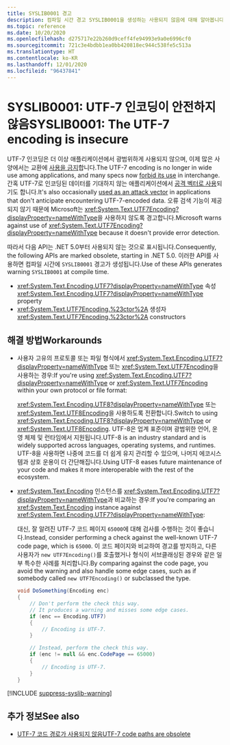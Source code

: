 ```yaml
---
title: SYSLIB0001 경고
description: 컴파일 시간 경고 SYSLIB0001을 생성하는 사용되지 않음에 대해 알아봅니다.
ms.topic: reference
ms.date: 10/20/2020
ms.openlocfilehash: d275717e22b260d9ceff4fe94993e9a0e6996cf0
ms.sourcegitcommit: 721c3e4bdbb1ea0bb420818ec944c538fe5c513a
ms.translationtype: HT
ms.contentlocale: ko-KR
ms.lasthandoff: 12/01/2020
ms.locfileid: "96437841"
---
```

# <a name="syslib0001-the-utf-7-encoding-is-insecure"></a><span data-ttu-id="6c4df-103">SYSLIB0001: UTF-7 인코딩이 안전하지 않음</span><span class="sxs-lookup"><span data-stu-id="6c4df-103">SYSLIB0001: The UTF-7 encoding is insecure</span></span>

<span data-ttu-id="6c4df-104">UTF-7 인코딩은 더 이상 애플리케이션에서 광범위하게 사용되지 않으며, 이제 많은 사양에서는 교환에 [사용을 금지](https://security.stackexchange.com/a/68609/3573)합니다.</span><span class="sxs-lookup"><span data-stu-id="6c4df-104">The UTF-7 encoding is no longer in wide use among applications, and many specs now [forbid its use](https://security.stackexchange.com/a/68609/3573) in interchange.</span></span> <span data-ttu-id="6c4df-105">간혹 UTF-7로 인코딩된 데이터를 기대하지 않는 애플리케이션에서 [공격 벡터로 사용](https://cve.mitre.org/cgi-bin/cvekey.cgi?keyword=utf-7)되기도 합니다.</span><span class="sxs-lookup"><span data-stu-id="6c4df-105">It's also occasionally [used as an attack vector](https://cve.mitre.org/cgi-bin/cvekey.cgi?keyword=utf-7) in applications that don't anticipate encountering UTF-7-encoded data.</span></span> <span data-ttu-id="6c4df-106">오류 검색 기능이 제공되지 않기 때문에 Microsoft는 <xref:System.Text.UTF7Encoding?displayProperty=nameWithType>을 사용하지 않도록 경고합니다.</span><span class="sxs-lookup"><span data-stu-id="6c4df-106">Microsoft warns against use of <xref:System.Text.UTF7Encoding?displayProperty=nameWithType> because it doesn't provide error detection.</span></span>

<span data-ttu-id="6c4df-107">따라서 다음 API는 .NET 5.0부터 사용되지 않는 것으로 표시됩니다.</span><span class="sxs-lookup"><span data-stu-id="6c4df-107">Consequently, the following APIs are marked obsolete, starting in .NET 5.0.</span></span> <span data-ttu-id="6c4df-108">이러한 API를 사용하면 컴파일 시간에 `SYSLIB0001` 경고가 생성됩니다.</span><span class="sxs-lookup"><span data-stu-id="6c4df-108">Use of these APIs generates warning `SYSLIB0001` at compile time.</span></span>

- <span data-ttu-id="6c4df-109"><xref:System.Text.Encoding.UTF7?displayProperty=nameWithType> 속성</span><span class="sxs-lookup"><span data-stu-id="6c4df-109"><xref:System.Text.Encoding.UTF7?displayProperty=nameWithType> property</span></span>
- <span data-ttu-id="6c4df-110"><xref:System.Text.UTF7Encoding.%23ctor%2A> 생성자</span><span class="sxs-lookup"><span data-stu-id="6c4df-110"><xref:System.Text.UTF7Encoding.%23ctor%2A> constructors</span></span>

## <a name="workarounds"></a><span data-ttu-id="6c4df-111">해결 방법</span><span class="sxs-lookup"><span data-stu-id="6c4df-111">Workarounds</span></span>

- <span data-ttu-id="6c4df-112">사용자 고유의 프로토콜 또는 파일 형식에서 <xref:System.Text.Encoding.UTF7?displayProperty=nameWithType> 또는 <xref:System.Text.UTF7Encoding>을 사용하는 경우:</span><span class="sxs-lookup"><span data-stu-id="6c4df-112">If you're using <xref:System.Text.Encoding.UTF7?displayProperty=nameWithType> or <xref:System.Text.UTF7Encoding> within your own protocol or file format:</span></span>

  <span data-ttu-id="6c4df-113"><xref:System.Text.Encoding.UTF8?displayProperty=nameWithType> 또는 <xref:System.Text.UTF8Encoding>을 사용하도록 전환합니다.</span><span class="sxs-lookup"><span data-stu-id="6c4df-113">Switch to using <xref:System.Text.Encoding.UTF8?displayProperty=nameWithType> or <xref:System.Text.UTF8Encoding>.</span></span> <span data-ttu-id="6c4df-114">UTF-8은 업계 표준이며 광범위한 언어, 운영 체제 및 런타임에서 지원됩니다.</span><span class="sxs-lookup"><span data-stu-id="6c4df-114">UTF-8 is an industry standard and is widely supported across languages, operating systems, and runtimes.</span></span> <span data-ttu-id="6c4df-115">UTF-8을 사용하면 나중에 코드를 더 쉽게 유지 관리할 수 있으며, 나머지 에코시스템과 상호 운용이 더 간단해집니다.</span><span class="sxs-lookup"><span data-stu-id="6c4df-115">Using UTF-8 eases future maintenance of your code and makes it more interoperable with the rest of the ecosystem.</span></span>

- <span data-ttu-id="6c4df-116"><xref:System.Text.Encoding> 인스턴스를 <xref:System.Text.Encoding.UTF7?displayProperty=nameWithType>과 비교하는 경우:</span><span class="sxs-lookup"><span data-stu-id="6c4df-116">If you're comparing an <xref:System.Text.Encoding> instance against <xref:System.Text.Encoding.UTF7?displayProperty=nameWithType>:</span></span>

  <span data-ttu-id="6c4df-117">대신, 잘 알려진 UTF-7 코드 페이지 `65000`에 대해 검사를 수행하는 것이 좋습니다.</span><span class="sxs-lookup"><span data-stu-id="6c4df-117">Instead, consider performing a check against the well-known UTF-7 code page, which is `65000`.</span></span> <span data-ttu-id="6c4df-118">이 코드 페이지와 비교하여 경고를 방지하고, 다른 사용자가 `new UTF7Encoding()`를 호출했거나 형식이 서브클래싱된 경우와 같은 일부 특수한 사례를 처리합니다.</span><span class="sxs-lookup"><span data-stu-id="6c4df-118">By comparing against the code page, you avoid the warning and also handle some edge cases, such as if somebody called `new UTF7Encoding()` or subclassed the type.</span></span>

  ```csharp
  void DoSomething(Encoding enc)
  {
      // Don't perform the check this way.
      // It produces a warning and misses some edge cases.
      if (enc == Encoding.UTF7)
      {
          // Encoding is UTF-7.
      }

      // Instead, perform the check this way.
      if (enc != null && enc.CodePage == 65000)
      {
          // Encoding is UTF-7.
      }
  }
  ```

[!INCLUDE [suppress-syslib-warning](../../../includes/suppress-syslib-warning.md)]

## <a name="see-also"></a><span data-ttu-id="6c4df-119">추가 정보</span><span class="sxs-lookup"><span data-stu-id="6c4df-119">See also</span></span>

- [<span data-ttu-id="6c4df-120">UTF-7 코드 경로가 사용되지 않음</span><span class="sxs-lookup"><span data-stu-id="6c4df-120">UTF-7 code paths are obsolete</span></span>](core-libraries/5.0/utf-7-code-paths-obsolete.md)
